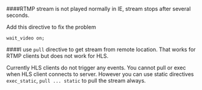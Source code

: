 ####RTMP stream is not played normally in IE, stream stops after several seconds.

Add this directive to fix the problem

    wait_video on;

####I use `pull` directive to get stream from remote location. That works for RTMP clients but does not work for HLS.

Currently HLS clients do not trigger any events. You cannot pull or exec when HLS client connects to server. However you can use static directives `exec_static`, `pull ... static` to pull the stream always. 